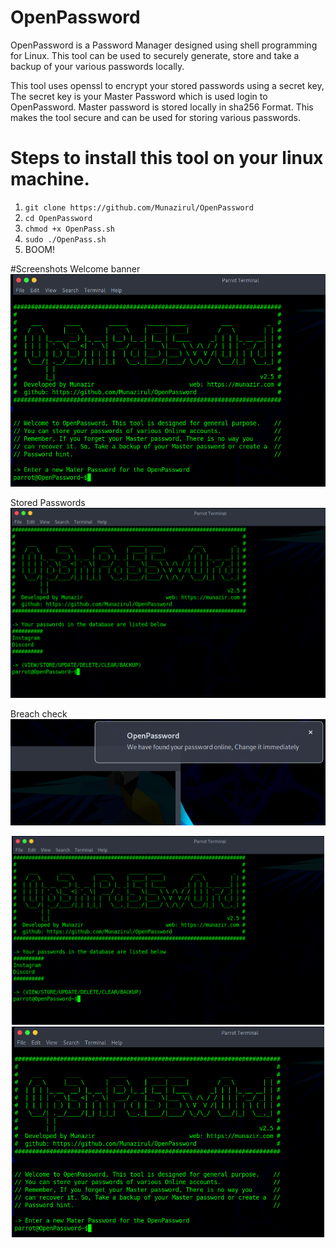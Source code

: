 # OpenPassword
OpenPassword is a Password Manager designed using shell programming for Linux. This tool can be used to securely generate, store and take a backup of your various passwords locally.

This tool uses openssl to encrypt your stored passwords using a secret key, The secret key is your Master Password which is used login to OpenPassword.
Master password is stored locally in sha256 Format.
This makes the tool secure and can be used for storing various passwords.

# Steps to install this tool on your linux machine.
1. `git clone https://github.com/Munazirul/OpenPassword`
2. `cd OpenPassword`
3. `chmod +x OpenPass.sh`
4. `sudo ./OpenPass.sh`
5. BOOM!

#Screenshots
Welcome banner
![Alt text](/img/welcome_banner.png)

Stored Passwords
![Alt text](/img/stored.png)

Breach check
![Alt text](/img/breach_check.png)

<p align="center">
  <img src="/img/stored.png" width="500" title="hover text">
  <img src="/img/welcome_banner.png" width="500" alt="accessibility text">
</p>
